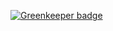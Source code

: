 
[![Greenkeeper badge](https://badges.greenkeeper.io/yurikrupnik/angular-playground.svg)](https://greenkeeper.io/)
